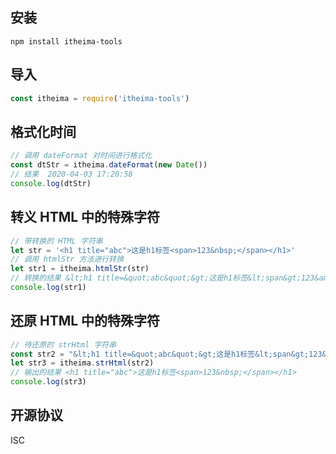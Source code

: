 ## 安装
```
npm install itheima-tools
```

## 导入
```js
const itheima = require('itheima-tools')
```

## 格式化时间
```js
// 调用 dateFormat 对时间进行格式化
const dtStr = itheima.dateFormat(new Date())
// 结果  2020-04-03 17:20:58
console.log(dtStr)
```

## 转义 HTML 中的特殊字符
```js
// 带转换的 HTML 字符串
let str = '<h1 title="abc">这是h1标签<span>123&nbsp;</span></h1>'
// 调用 htmlStr 方法进行转换
let str1 = itheima.htmlStr(str)
// 转换的结果 &lt;h1 title=&quot;abc&quot;&gt;这是h1标签&lt;span&gt;123&amp;nbsp;&lt;/span&gt;&lt;/h1&gt;
console.log(str1)
```

## 还原 HTML 中的特殊字符
```js
// 待还原的 strHtml 字符串
const str2 = "&lt;h1 title=&quot;abc&quot;&gt;这是h1标签&lt;span&gt;123&amp;nbsp;&lt;/span&gt;&lt;/h1&gt;"
let str3 = itheima.strHtml(str2)
// 输出的结果 <h1 title="abc">这是h1标签<span>123&nbsp;</span></h1>
console.log(str3)
```

## 开源协议
ISC